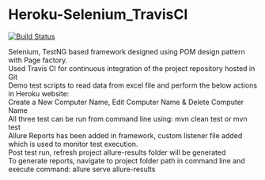 # Heroku-Selenium_TravisCI

[![Build Status](https://travis-ci.org/JavaGirish/Heroku-Selenium_TravisCI.svg?branch=master)](https://travis-ci.org/JavaGirish/Heroku-Selenium_TravisCI)


Selenium, TestNG based framework designed using POM design pattern with Page factory. <br>
Used Travis CI for continuous integration of the project repository hosted in Git <br>
Demo test scripts to read data from excel file and perform the below actions in Heroku website: <br>
Create a New Computer Name, Edit Computer Name & Delete Computer Name <br>
All three test can be run from command line using: mvn clean test or mvn test <br>
Allure Reports has been added in framework, custom listener file added which is used to monitor test execution.<br>
Post test run, refresh project allure-results folder will be generated <br>
To generate reports, navigate to project folder path in command line and execute command: allure serve allure-results 


